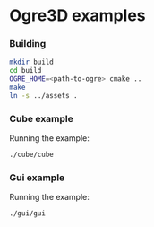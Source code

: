 # Ogre3D examples

### Building

```bash
mkdir build
cd build
OGRE_HOME=<path-to-ogre> cmake ..
make
ln -s ../assets .
```

### Cube example

Running the example:

```bash
./cube/cube
```

### Gui example

Running the example:

```bash
./gui/gui
```
